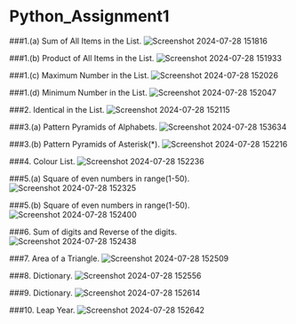 # Python_Assignment1

###1.(a) Sum of All Items in the List.
![Screenshot 2024-07-28 151816](https://github.com/user-attachments/assets/8969a0e2-da8c-4e10-842a-6642762d9542)

###1.(b) Product of All Items in the List.
![Screenshot 2024-07-28 151933](https://github.com/user-attachments/assets/700645df-03cd-4c12-9c34-29a255f0e7b2)

###1.(c) Maximum Number in the List.
![Screenshot 2024-07-28 152026](https://github.com/user-attachments/assets/f8277e5c-ea90-492b-84c9-b0845df84068)

###1.(d) Minimum Number in the List.
![Screenshot 2024-07-28 152047](https://github.com/user-attachments/assets/41779bee-bc96-4aa9-86ba-396ff0f72313)

###2. Identical in the List.
![Screenshot 2024-07-28 152115](https://github.com/user-attachments/assets/a0e10ac6-5bbb-41d7-ac87-abbb0640ce0b)

###3.(a) Pattern Pyramids of Alphabets.
![Screenshot 2024-07-28 153634](https://github.com/user-attachments/assets/3fb59151-4b86-43b8-a286-fef34144a667)

###3.(b) Pattern Pyramids of Asterisk(*).
![Screenshot 2024-07-28 152216](https://github.com/user-attachments/assets/61b0a632-e81c-4eb9-8cd5-395e5de87068)

###4. Colour List.
![Screenshot 2024-07-28 152236](https://github.com/user-attachments/assets/7385e630-ad26-4209-ac87-e891e28be449)

###5.(a) Square of even numbers in range(1-50).
![Screenshot 2024-07-28 152325](https://github.com/user-attachments/assets/2356e404-1338-4ada-a074-bc753f420d9a)

###5.(b) Square of even numbers in range(1-50).
![Screenshot 2024-07-28 152400](https://github.com/user-attachments/assets/d6e7d928-3561-4c38-885b-5861b9ef56df)

###6. Sum of digits and Reverse of the digits.
![Screenshot 2024-07-28 152438](https://github.com/user-attachments/assets/9fcffc20-2ec2-45f6-bbaf-df52212b2300)

###7. Area of a Triangle.
![Screenshot 2024-07-28 152509](https://github.com/user-attachments/assets/679275f4-3282-49b4-8b28-404822e1f19e)

###8. Dictionary.
![Screenshot 2024-07-28 152556](https://github.com/user-attachments/assets/8f84a72c-70ca-421f-b312-57732e28eb8f)

###9. Dictionary.
![Screenshot 2024-07-28 152614](https://github.com/user-attachments/assets/6fca45f5-42f3-4ff2-855f-f4b828fa89b8)

###10. Leap Year.
![Screenshot 2024-07-28 152642](https://github.com/user-attachments/assets/cf616f4d-d3cc-42e1-9dd2-cd8c9fe32dfd)





